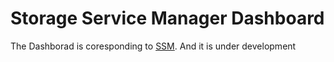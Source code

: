 # Storage Service Manager Dashboard

The Dashborad is coresponding to [SSM](https://github.com/ipfs-force-community/venus-tool). 
And it is under development
